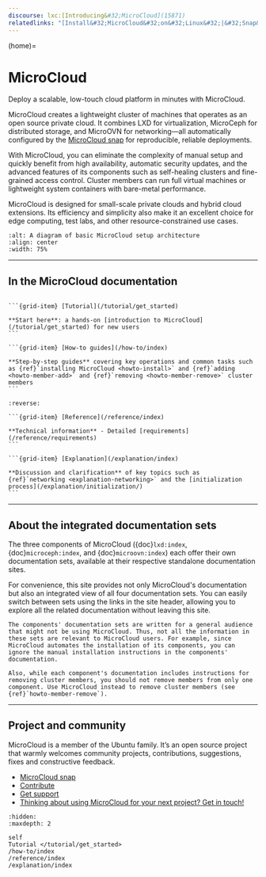 ```yaml
---
discourse: lxc:[Introducing&#32;MicroCloud](15871)
relatedlinks: "[Install&#32;MicroCloud&#32;on&#32;Linux&#32;|&#32;Snap&#32;Store](https://snapcraft.io/microcloud)"
---
```


(home)=
# MicroCloud

Deploy a scalable, low-touch cloud platform in minutes with MicroCloud.

MicroCloud creates a lightweight cluster of machines that operates as an open source private cloud. It combines LXD for virtualization, MicroCeph for distributed storage, and MicroOVN for networking—all automatically configured by the [MicroCloud snap](https://snapcraft.io/microcloud) for reproducible, reliable deployments.

With MicroCloud, you can eliminate the complexity of manual setup and quickly benefit from high availability, automatic security updates, and the advanced features of its components such as self-healing clusters and fine-grained access control. Cluster members can run full virtual machines or lightweight system containers with bare-metal performance.

MicroCloud is designed for small-scale private clouds and hybrid cloud extensions. Its efficiency and simplicity also make it an excellent choice for edge computing, test labs, and other resource-constrained use cases.

```{figure} /images/microcloud_basic_architecture.svg
:alt: A diagram of basic MicroCloud setup architecture
:align: center
:width: 75%
```

---

## In the MicroCloud documentation

````{grid} 1 1 2 2

```{grid-item} [Tutorial](/tutorial/get_started)

**Start here**: a hands-on [introduction to MicroCloud](/tutorial/get_started) for new users
```

```{grid-item} [How-to guides](/how-to/index)

**Step-by-step guides** covering key operations and common tasks such as {ref}`installing MicroCloud <howto-install>` and {ref}`adding <howto-member-add>` and {ref}`removing <howto-member-remove>` cluster members
```

````

````{grid} 1 1 2 2
:reverse:

```{grid-item} [Reference](/reference/index)

**Technical information** - Detailed [requirements](/reference/requirements)
```

```{grid-item} [Explanation](/explanation/index)

**Discussion and clarification** of key topics such as {ref}`networking <explanation-networking>` and the [initialization process](/explanation/initialization/)
```

````

---

## About the integrated documentation sets

The three components of MicroCloud ({doc}`lxd:index`, {doc}`microceph:index`, and {doc}`microovn:index`) each offer their own documentation sets, available at their respective standalone documentation sites. 

For convenience, this site provides not only MicroCloud's documentation but also an integrated view of all four documentation sets. You can easily switch between sets using the links in the site header, allowing you to explore all the related documentation without leaving this site.

```{note}
The components' documentation sets are written for a general audience that might not be using MicroCloud. Thus, not all the information in these sets are relevant to MicroCloud users. For example, since MicroCloud automates the installation of its components, you can ignore the manual installation instructions in the components' documentation.

Also, while each component's documentation includes instructions for removing cluster members, you should not remove members from only one component. Use MicroCloud instead to remove cluster members (see {ref}`howto-member-remove`).
```

---

## Project and community

MicroCloud is a member of the Ubuntu family. It’s an open source project that warmly welcomes community projects, contributions, suggestions, fixes and constructive feedback.

- [MicroCloud snap](https://snapcraft.io/microcloud)
- [Contribute](https://github.com/canonical/microcloud)
- [Get support](https://discourse.ubuntu.com/c/lxd/microcloud/145)
- [Thinking about using MicroCloud for your next project? Get in touch!](https://canonical.com/microcloud)


```{toctree}
:hidden:
:maxdepth: 2

self
Tutorial </tutorial/get_started>
/how-to/index
/reference/index
/explanation/index
